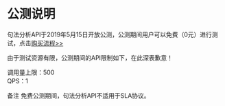 # 公测说明

句法分析API于2019年5月15日开放公测，公测期间用户可以免费（0元）进行测试，点击[购买流程>>](../Pricing/Purchase-Process.md)

由于测试资源有限，公测期间的API限制如下，在此深表歉意！

调用量上限：500    
QPS：1

备注
免费公测期间，句法分析API不适用于SLA协议。


